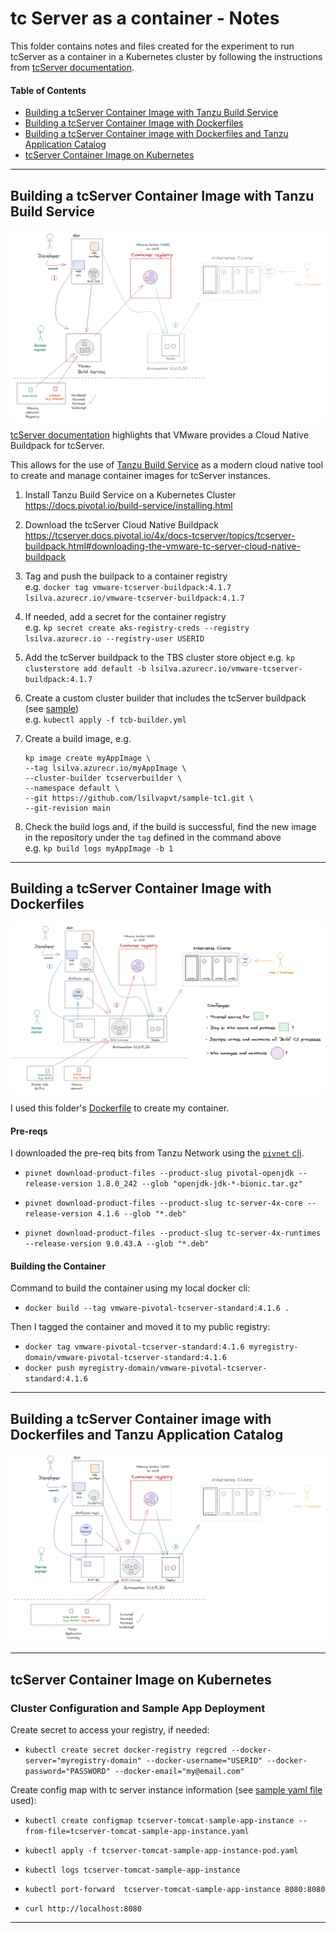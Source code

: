 # tc Server as a container - Notes

This folder contains notes and files created for the experiment to run tcServer as a container in a Kubernetes cluster by following the instructions from [tcServer documentation](https://tcserver.docs.pivotal.io/4x/docs-tcserver/topics/tcserver-kubernetes-howto.html).

#### Table of Contents

- [Building a tcServer Container Image with Tanzu Build Service](#building-a-tcserver-container-image-with-tanzu-build-service)
- [Building a tcServer Container Image with Dockerfiles](#building-a-tcserver-container-image-with-dockerfiles)
- [Building a tcServer Container image with Dockerfiles and Tanzu Application Catalog](#building-a-tcserver-container-image-with-dockerfiles-and-tanzu-application-catalog)
- [tcServer Container Image on Kubernetes](#tcserver-container-image-on-kubernetes)

---

## Building a tcServer Container Image with Tanzu Build Service

<img src="https://github.com/lsilvapvt/cloudnative-tools-belt/raw/master/kubernetes/common/images/tcserver-tbs.png" alt="Application Architecture" align="center"/>

[tcServer documentation](https://tcserver.docs.pivotal.io/4x/docs-tcserver/topics/tcserver-buildpack.html) highlights that VMware provides a Cloud Native Buildpack for tcServer.

This allows for the use of [Tanzu Build Service](https://docs.pivotal.io/build-service/1-1/index.html) as a modern cloud native tool to create and manage container images for tcServer instances.

1. Install Tanzu Build Service on a Kubernetes Cluster  
   https://docs.pivotal.io/build-service/installing.html  

2. Download the tcServer Cloud Native Buildpack  
   https://tcserver.docs.pivotal.io/4x/docs-tcserver/topics/tcserver-buildpack.html#downloading-the-vmware-tc-server-cloud-native-buildpack

3. Tag and push the builpack to a container registry  
   e.g. `docker tag vmware-tcserver-buildpack:4.1.7 lsilva.azurecr.io/vmware-tcserver-buildpack:4.1.7`

4. If needed, add a secret for the container registry  
   e.g. `kp secret create aks-registry-creds --registry lsilva.azurecr.io --registry-user USERID`

5. Add the tcServer buildpack to the TBS cluster store object
   e.g. `kp clusterstore add default -b lsilva.azurecr.io/vmware-tcserver-buildpack:4.1.7`

6. Create a custom cluster builder that includes the tcServer buildpack (see [sample](./tcb-builder.yaml))   
   e.g. `kubectl apply -f tcb-builder.yml`

7. Create a build image, e.g.    
    ```
    kp image create myAppImage \
    --tag lsilva.azurecr.io/myAppImage \
    --cluster-builder tcserverbuilder \
    --namespace default \
    --git https://github.com/lsilvapvt/sample-tc1.git \
    --git-revision main
    ```

8. Check the build logs and, if the build is successful, find the new image in the repository under the `tag` defined in the command above  
   e.g. `kp build logs myAppImage -b 1`

--- 

## Building a tcServer Container Image with Dockerfiles

<img src="https://github.com/lsilvapvt/cloudnative-tools-belt/raw/master/kubernetes/common/images/tcserver-dockerfile.png" alt="Application Architecture" align="center"/>

I used this folder's [Dockerfile](./Dockerfile) to create my container.

#### Pre-reqs 

I downloaded the pre-req bits from Tanzu Network using the [`pivnet` cli](https://github.com/pivotal-cf/pivnet-cli/releases).

- `pivnet download-product-files --product-slug pivotal-openjdk --release-version 1.8.0_242 --glob "openjdk-jdk-*-bionic.tar.gz"`

- `pivnet download-product-files --product-slug tc-server-4x-core --release-version 4.1.6 --glob "*.deb"`

- `pivnet download-product-files --product-slug tc-server-4x-runtimes --release-version 9.0.43.A --glob "*.deb"`


#### Building the Container

Command to build the container using my local docker cli:

- `docker build --tag vmware-pivotal-tcserver-standard:4.1.6 .`

Then I tagged the container and moved it to my public registry:

- `docker tag vmware-pivotal-tcserver-standard:4.1.6 myregistry-domain/vmware-pivotal-tcserver-standard:4.1.6`
- `docker push myregistry-domain/vmware-pivotal-tcserver-standard:4.1.6`

---

## Building a tcServer Container image with Dockerfiles and Tanzu Application Catalog

<img src="https://github.com/lsilvapvt/cloudnative-tools-belt/raw/master/kubernetes/common/images/tcserver-tac.png" alt="Application Architecture" align="center"/>

---

## tcServer Container Image on Kubernetes

### Cluster Configuration and Sample App Deployment

Create secret to access your registry, if needed:

- `kubectl create secret docker-registry regcred --docker-server="myregistry-domain" --docker-username="USERID" --docker-password="PASSWORD" --docker-email="my@email.com"`

Create config map with tc server instance information (see [sample yaml file](tcserver-tomcat-sample-app-instance.yaml) used):

- `kubectl create configmap tcserver-tomcat-sample-app-instance --from-file=tcserver-tomcat-sample-app-instance.yaml`

- `kubectl apply -f tcserver-tomcat-sample-app-instance-pod.yaml`

- `kubectl logs tcserver-tomcat-sample-app-instance`

- `kubectl port-forward  tcserver-tomcat-sample-app-instance 8080:8080`

- `curl http://localhost:8080`

---

